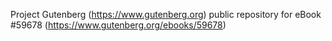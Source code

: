 Project Gutenberg (https://www.gutenberg.org) public repository for
eBook #59678 (https://www.gutenberg.org/ebooks/59678)
